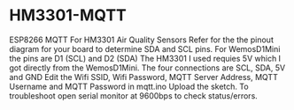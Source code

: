 # HM3301-MQTT
ESP8266 MQTT For HM3301 Air Quality Sensors
Refer for the the pinout diagram for your board to determine SDA and SCL pins. For WemosD1Mini the pins are D1 (SCL) and D2 (SDA)
The HM3301 I used requies 5V which I got directly from the WemosD1Mini.
The four connections are SCL, SDA, 5V and GND
Edit the Wifi SSID, Wifi Password, MQTT Server Address, MQTT Username and MQTT Password in mqtt.ino
Upload the sketch.
To troubleshoot open serial monitor at 9600bps to check status/errors.

